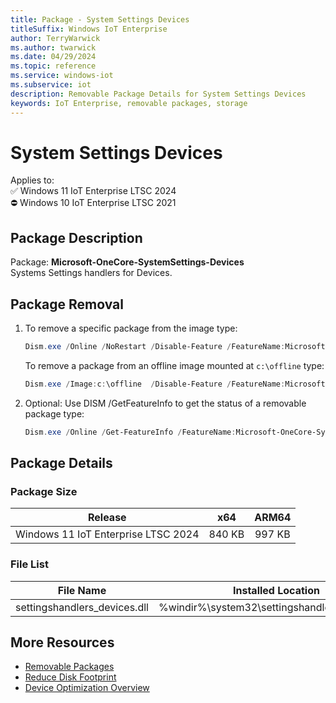 ```yaml
---
title: Package - System Settings Devices
titleSuffix: Windows IoT Enterprise
author: TerryWarwick
ms.author: twarwick
ms.date: 04/29/2024
ms.topic: reference
ms.service: windows-iot
ms.subservice: iot
description: Removable Package Details for System Settings Devices
keywords: IoT Enterprise, removable packages, storage
---
```


# System Settings Devices

Applies to:  
✅ Windows 11 IoT Enterprise LTSC 2024  
⛔ Windows 10 IoT Enterprise LTSC 2021

## Package Description

Package: **Microsoft-OneCore-SystemSettings-Devices** </br>  Systems Settings handlers for Devices.

## Package Removal

1. To remove a specific package from the image type:

   ```powershell
   Dism.exe /Online /NoRestart /Disable-Feature /FeatureName:Microsoft-OneCore-SystemSettings-Devices /PackageName:@Package
   ````

   To remove a package from an offline image mounted at `c:\offline` type:

   ```powershell
   Dism.exe /Image:c:\offline  /Disable-Feature /FeatureName:Microsoft-OneCore-SystemSettings-Devices /PackageName:@Package
   ```

1. Optional: Use DISM /GetFeatureInfo to get the status of a removable package type:

   ```powershell
   Dism.exe /Online /Get-FeatureInfo /FeatureName:Microsoft-OneCore-SystemSettings-Devices /PackageName:@Package
   ````

## Package Details

### Package Size

| Release                             |   x64     |    ARM64    |
|-------------------------------------|:---------:|:-----------:|
| Windows 11 IoT Enterprise LTSC 2024 | 840 KB    | 997 KB      |

### File List

| File Name | Installed Location |
|-----------|--------------------|
| settingshandlers_devices.dll | %windir%\system32\settingshandlers_devices.dll  |

## More Resources

- [Removable Packages](/windows/iot/iot-enterprise/Optimize-Your-Device/Removable-Packages)
- [Reduce Disk Footprint](/windows/iot/iot-enterprise/Optimize-Your-Device/Reduce-Disk-Footprint)
- [Device Optimization Overview](/windows/iot/iot-enterprise/Optimize-Your-Device/Overview)
